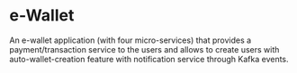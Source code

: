 # e-Wallet
An e-wallet application (with four micro-services) that provides a payment/transaction service to the users and allows to create users with auto-wallet-creation feature with notification service through Kafka events.